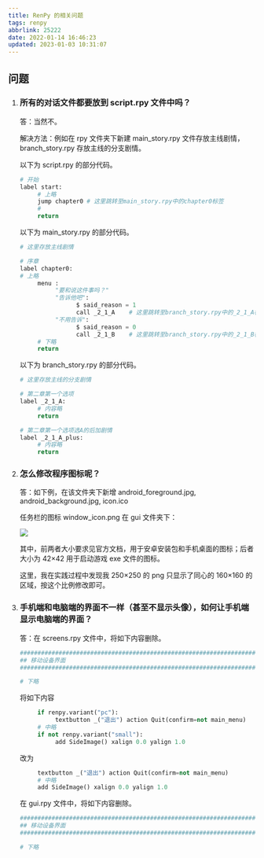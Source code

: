 ```yaml
---
title: RenPy 的相关问题
tags: renpy
abbrlink: 25222
date: 2022-01-14 16:46:23
updated: 2023-01-03 10:31:07
---
```


## 问题

1. ### 所有的对话文件都要放到 script.rpy 文件中吗？

    答：当然不。

    解决方法：例如在 rpy 文件夹下新建 main_story.rpy 文件存放主线剧情，branch_story.rpy 存放主线的分支剧情。

    以下为 script.rpy 的部分代码。

    ```python
    # 开始
    label start:
         # 上略
         jump chapter0 # 这里跳转至main_story.rpy中的chapter0标签
         #
         return
    ```

    以下为 main_story.rpy 的部分代码。

    ```python
    # 这里存放主线剧情

    # 序章
    label chapter0:
    # 上略
         menu :
              "要和说这件事吗？"
              "告诉他吧":
                    $ said_reason = 1
                    call _2_1_A    # 这里跳转至branch_story.rpy中的_2_1_A标签
              "不用告诉":
                    $ said_reason = 0
                    call _2_1_B    # 这里跳转至branch_story.rpy中的_2_1_B标签
         # 下略
         return
    ```

    以下为 branch_story.rpy 的部分代码。

    ```python
    # 这里存放主线的分支剧情

    # 第二章第一个选项
    label _2_1_A:
         # 内容略
         return

    # 第二章第一个选项选A的后加剧情
    label _2_1_A_plus:
         # 内容略
         return
    ```

2. ### 怎么修改程序图标呢？

    答：如下例，在该文件夹下新增 android_foreground.jpg, android_background.jpg, icon.ico

    任务栏的图标 window_icon.png 在 gui 文件夹下：

    ![](https://bu.dusays.com/2023/01/03/63b3e6a2d3177.png)

    其中，前两者大小要求见官方文档，用于安卓安装包和手机桌面的图标；后者大小为 42×42 用于启动游戏 exe 文件的图标。

    这里，我在实践过程中发现我 250×250 的 png 只显示了同心的 160×160 的区域，按这个比例修改即可。

3. ### 手机端和电脑端的界面不一样（甚至不显示头像），如何让手机端显示电脑端的界面？

    答：在 screens.rpy 文件中，将如下内容删除。

    ```python
    ################################################################################
    ## 移动设备界面
    ################################################################################
    
    # 下略
    ```

    将如下内容

    ```python
         if renpy.variant("pc"):
              textbutton _("退出") action Quit(confirm=not main_menu)
         # 中略
         if not renpy.variant("small"):
              add SideImage() xalign 0.0 yalign 1.0
    ```

    改为

    ```python
         textbutton _("退出") action Quit(confirm=not main_menu)
         # 中略
         add SideImage() xalign 0.0 yalign 1.0
    ```

    在 gui.rpy 文件中，将如下内容删除。

    ```python
    ################################################################################
    ## 移动设备界面
    ################################################################################
    
    # 下略
    ```

